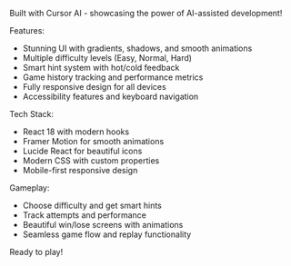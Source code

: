 Built with Cursor AI - showcasing the power of AI-assisted development!

Features:
- Stunning UI with gradients, shadows, and smooth animations
- Multiple difficulty levels (Easy, Normal, Hard)
- Smart hint system with hot/cold feedback
- Game history tracking and performance metrics
- Fully responsive design for all devices
- Accessibility features and keyboard navigation

Tech Stack:
- React 18 with modern hooks
- Framer Motion for smooth animations
- Lucide React for beautiful icons
- Modern CSS with custom properties
- Mobile-first responsive design

Gameplay:
- Choose difficulty and get smart hints
- Track attempts and performance
- Beautiful win/lose screens with animations
- Seamless game flow and replay functionality

Ready to play!

